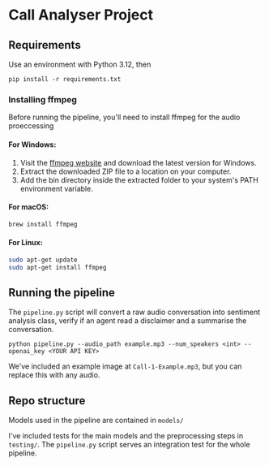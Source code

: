 # Call Analyser Project

## Requirements
Use an environment with Python 3.12, then

`pip install -r requirements.txt`

### Installing ffmpeg

Before running the pipeline, you'll need to install ffmpeg for the audio proeccessing 
#### For Windows:

1. Visit the [ffmpeg website](https://ffmpeg.org/download.html) and download the latest version for Windows.
2. Extract the downloaded ZIP file to a location on your computer.
3. Add the bin directory inside the extracted folder to your system's PATH environment variable. 

#### For macOS:

   ```bash
   brew install ffmpeg
```

#### For Linux:
```bash
sudo apt-get update
sudo apt-get install ffmpeg
```


## Running the pipeline
The `pipeline.py` script will convert a raw audio conversation into sentiment analysis class, verify if an agent read a disclaimer and a summarise the conversation.

`python pipeline.py --audio_path example.mp3 --num_speakers <int> --openai_key <YOUR API KEY> `

We've included an example image at `Call-1-Example.mp3`, but you can replace this with any audio.

## Repo structure
Models used in the pipeline are contained in `models/`

I've included tests for the main models and the preprocessing steps in `testing/`. The `pipeline.py` script serves an integration test for the whole pipeline.
